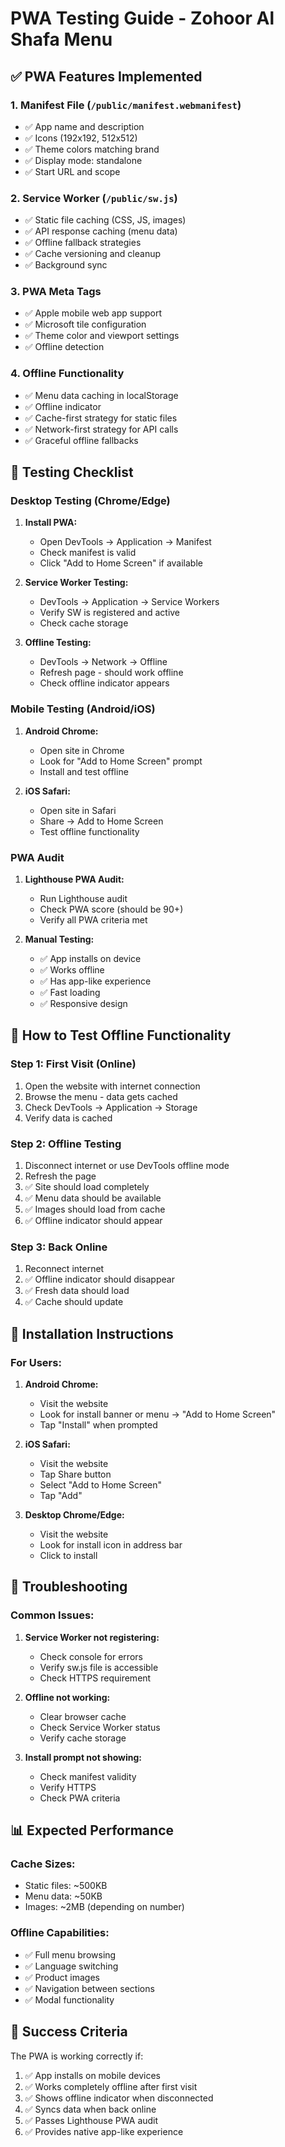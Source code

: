 # PWA Testing Guide - Zohoor Al Shafa Menu

## ✅ PWA Features Implemented

### 1. **Manifest File** (`/public/manifest.webmanifest`)
- ✅ App name and description
- ✅ Icons (192x192, 512x512)
- ✅ Theme colors matching brand
- ✅ Display mode: standalone
- ✅ Start URL and scope

### 2. **Service Worker** (`/public/sw.js`)
- ✅ Static file caching (CSS, JS, images)
- ✅ API response caching (menu data)
- ✅ Offline fallback strategies
- ✅ Cache versioning and cleanup
- ✅ Background sync

### 3. **PWA Meta Tags**
- ✅ Apple mobile web app support
- ✅ Microsoft tile configuration
- ✅ Theme color and viewport settings
- ✅ Offline detection

### 4. **Offline Functionality**
- ✅ Menu data caching in localStorage
- ✅ Offline indicator
- ✅ Cache-first strategy for static files
- ✅ Network-first strategy for API calls
- ✅ Graceful offline fallbacks

## 🧪 Testing Checklist

### Desktop Testing (Chrome/Edge)
1. **Install PWA:**
   - Open DevTools → Application → Manifest
   - Check manifest is valid
   - Click "Add to Home Screen" if available

2. **Service Worker Testing:**
   - DevTools → Application → Service Workers
   - Verify SW is registered and active
   - Check cache storage

3. **Offline Testing:**
   - DevTools → Network → Offline
   - Refresh page - should work offline
   - Check offline indicator appears

### Mobile Testing (Android/iOS)
1. **Android Chrome:**
   - Open site in Chrome
   - Look for "Add to Home Screen" prompt
   - Install and test offline

2. **iOS Safari:**
   - Open site in Safari
   - Share → Add to Home Screen
   - Test offline functionality

### PWA Audit
1. **Lighthouse PWA Audit:**
   - Run Lighthouse audit
   - Check PWA score (should be 90+)
   - Verify all PWA criteria met

2. **Manual Testing:**
   - ✅ App installs on device
   - ✅ Works offline
   - ✅ Has app-like experience
   - ✅ Fast loading
   - ✅ Responsive design

## 🚀 How to Test Offline Functionality

### Step 1: First Visit (Online)
1. Open the website with internet connection
2. Browse the menu - data gets cached
3. Check DevTools → Application → Storage
4. Verify data is cached

### Step 2: Offline Testing
1. Disconnect internet or use DevTools offline mode
2. Refresh the page
3. ✅ Site should load completely
4. ✅ Menu data should be available
5. ✅ Images should load from cache
6. ✅ Offline indicator should appear

### Step 3: Back Online
1. Reconnect internet
2. ✅ Offline indicator should disappear
3. ✅ Fresh data should load
4. ✅ Cache should update

## 📱 Installation Instructions

### For Users:
1. **Android Chrome:**
   - Visit the website
   - Look for install banner or menu → "Add to Home Screen"
   - Tap "Install" when prompted

2. **iOS Safari:**
   - Visit the website
   - Tap Share button
   - Select "Add to Home Screen"
   - Tap "Add"

3. **Desktop Chrome/Edge:**
   - Visit the website
   - Look for install icon in address bar
   - Click to install

## 🔧 Troubleshooting

### Common Issues:
1. **Service Worker not registering:**
   - Check console for errors
   - Verify sw.js file is accessible
   - Check HTTPS requirement

2. **Offline not working:**
   - Clear browser cache
   - Check Service Worker status
   - Verify cache storage

3. **Install prompt not showing:**
   - Check manifest validity
   - Verify HTTPS
   - Check PWA criteria

## 📊 Expected Performance

### Cache Sizes:
- Static files: ~500KB
- Menu data: ~50KB
- Images: ~2MB (depending on number)

### Offline Capabilities:
- ✅ Full menu browsing
- ✅ Language switching
- ✅ Product images
- ✅ Navigation between sections
- ✅ Modal functionality

## 🎯 Success Criteria

The PWA is working correctly if:
1. ✅ App installs on mobile devices
2. ✅ Works completely offline after first visit
3. ✅ Shows offline indicator when disconnected
4. ✅ Syncs data when back online
5. ✅ Passes Lighthouse PWA audit
6. ✅ Provides native app-like experience
